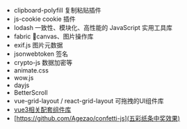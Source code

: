 - clipboard-polyfill 复制粘贴插件
- js-cookie cookie 插件
- lodash 一致性、模块化、高性能的 JavaScript 实用工具库
- fabric canvas、图片操作库
- exif.js 图片元数据
- jsonwebtoken 签名
- crypto-js 数据加密等
- animate.css
- wow.js
- dayjs
- BetterScroll
- vue-grid-layout / react-grid-layout 可拖拽的UI组件库
- [vue3相关配套组件库](https://hu-snail.github.io/vue3-resource/platform/introduction.html)
- [https://github.com/Agezao/confetti-js](五彩纸条中奖效果)
